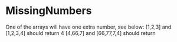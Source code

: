 # MissingNumbers
One of the arrays will have one extra number, see below:  [1,2,3] and [1,2,3,4] should return 4  [4,66,7] and [66,77,7,4] should return 
